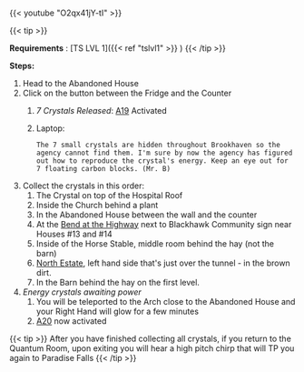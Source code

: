 ####
{{< youtube "O2qx41jY-tI" >}}

{{< tip >}}

**Requirements** : [TS LVL 1]({{< ref "tslvl1" >}}  )
{{< /tip >}}


**Steps:**

1. Head to the Abandoned House
2. Click on the button between the Fridge and the Counter
	1. _7 Crystals Released_: [A19](#_hooedrlfse12) Activated
	2. Laptop:
	
		`The 7 small crystals are hidden throughout Brookhaven so the agency cannot find them. I'm sure by now the agency has figured out how to reproduce the crystal's energy. Keep an eye out for 7 floating carbon blocks. (Mr. B)`
3. Collect the crystals in this order:
	1. The Crystal on top of the Hospital Roof
	2. Inside the Church behind a plant
	3. In the Abandoned House between the wall and the counter
	4. At the [Bend at the Highway](#bop0r74q10qj) next to Blackhawk Community sign near Houses #13 and #14
	5. Inside of the Horse Stable, middle room behind the hay (not the barn)
	6. [North Estate](#l2s5ju3r5873), left hand side that's just over the tunnel - in the brown dirt.
	7. In the Barn behind the hay on the first level.
4. _Energy crystals awaiting power_
	1. You will be teleported to the Arch close to the Abandoned House and your Right Hand will glow for a few minutes
	2. [A20](#_xztuovquujux) now activated


{{< tip >}}	
After you have finished collecting all crystals, if you return to the Quantum Room, upon exiting you will hear a high pitch chirp that will TP you again to Paradise Falls
{{< /tip >}}